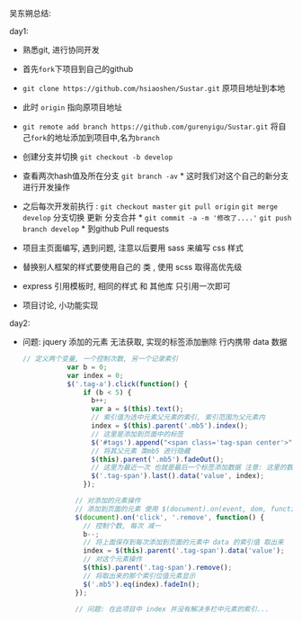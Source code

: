 吴东朔总结:

day1:
  * 熟悉git, 进行协同开发
   * 首先`fork`下项目到自己的github
   * `git clone https://github.com/hsiaoshen/Sustar.git` 原项目地址到本地
   * 此时 `origin` 指向原项目地址
   * `git remote add branch https://github.com/gurenyigu/Sustar.git` 将自己`fork`的地址添加到项目中,名为`branch`
   * 创建分支并切换 `git checkout -b develop`
   * 查看两次hash值及所在分支 `git branch -av`
    * 这时我们对这个自己的新分支进行开发操作
   * 之后每次开发前执行 : `git checkout master`  `git pull origin` `git merge develop` 分支切换 更新 分支合并
    * `git commit -a -m '修改了....'` `git push branch develop`
    * 到github Pull requests
    
  * 项目主页面编写, 遇到问题, 注意以后要用 sass 来编写 css 样式
   * 替换别人框架的样式要使用自己的 类 , 使用 scss 取得高优先级
   * express 引用模板时, 相同的样式 和 其他库 只引用一次即可
   
  * 项目讨论, 小功能实现
   

day2:
 * 问题: jquery 添加的元素 无法获取, 实现的标签添加删除 行内携带 data 数据
   ```js
   // 定义两个变量, 一个控制次数, 另一个记录索引
              var b = 0;
              var index = 0;
              $('.tag-a').click(function() {
                  if (b < 5) {
                    b++;
                    var a = $(this).text();
                    // 索引值为选中元素父元素的索引, 索引范围为父元素内
                    index = $(this).parent('.mb5').index();
                    // 这里是添加到页面中的标签
                    $('#tags').append("<span class='tag-span center'>" + a + "<i class='remove'> × </i></span>");
                    // 将其父元素 类mb5 进行隐藏
                    $(this).parent('.mb5').fadeOut();
                    // 这里为最近一次 也就是最后一个标签添加数据 注意: 这里的数据在页面中不显示, 但是可以获取到
                    $('.tag-span').last().data('value', index);
                  });

                // 对添加的元素操作
                // 添加到页面的元素 使用 $(document).on(event, dom, function) 来添加事件
                $(document).on('click', '.remove', function() {
                  // 控制个数, 每次 减一
                  b--;
                  // 将上面保存到每次添加到页面的元素中 data 的索引值 取出来
                  index = $(this).parent('.tag-span').data('value');
                  // 对这个元素操作
                  $(this).parent('.tag-span').remove();
                  // 将取出来的那个索引位值元素显示
                  $('.mb5').eq(index).fadeIn();
                });

                // 问题: 在此项目中 index 并没有解决多栏中元素的索引...
   ```
